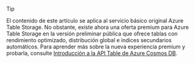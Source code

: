 > [!TIP]
> El contenido de este artículo se aplica al servicio básico original Azure Table Storage. No obstante, existe ahora una oferta premium para Azure Table Storage en la versión preliminar pública que ofrece tablas con rendimiento optimizado, distribución global e índices secundarios automáticos. Para aprender más sobre la nueva experiencia premium y probarla, consulte [Introducción a la API Table de Azure Cosmos DB](https://aka.ms/premiumtables).
>
